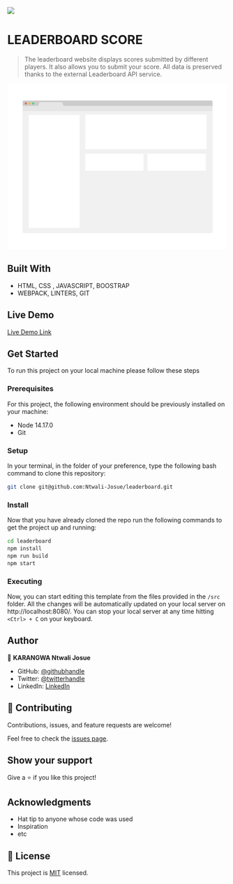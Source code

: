 ![](https://img.shields.io/badge/Microverse-blueviolet)

# LEADERBOARD SCORE

> The leaderboard website displays scores submitted by different players. It also allows you to submit your score. All data is preserved thanks to the external Leaderboard API service.

![screenshot](./app_screenshot.png)

## Built With

- HTML, CSS , JAVASCRIPT, BOOSTRAP
- WEBPACK, LINTERS, GIT

## Live Demo

[Live Demo Link](https://ntwali-josue.github.io/leaderboard/)

## Get Started

To run this project on your local machine please follow these steps
 
 ### Prerequisites

For this project, the following environment should be previously installed on your machine:

- Node 14.17.0
- Git

### Setup

In your terminal, in the folder of your preference, type the following bash command to clone this repository:

```sh
git clone git@github.com:Ntwali-Josue/leaderboard.git
```
### Install

Now that you have already cloned the repo run the following commands to get the project up and running:
```sh
cd leaderboard
npm install
npm run build
npm start
```
### Executing

Now, you can start editing this template from the files provided in the `/src` folder. All the changes will be automatically updated on your local server on http://localhost:8080/. You can stop your local server at any time hitting `<Ctrl> + C` on your keyboard.

## Author

👤 **KARANGWA Ntwali Josue**

- GitHub: [@githubhandle](https://github.com/Ntwali-Josue)
- Twitter: [@twitterhandle](https://twitter.com/JosueNtwali)
- LinkedIn: [LinkedIn](https://linkedin.com/in/karangwa)

## 🤝 Contributing

Contributions, issues, and feature requests are welcome!

Feel free to check the [issues page](https://github.com/Ntwali-Josue/leaderboard/issues/).

## Show your support

Give a ⭐️ if you like this project!

## Acknowledgments

- Hat tip to anyone whose code was used
- Inspiration
- etc

## 📝 License

This project is [MIT](./MIT.md) licensed.
